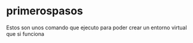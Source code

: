 # primerospasos
Estos son unos comando que ejecuto para poder crear un entorno virtual que si funciona 
